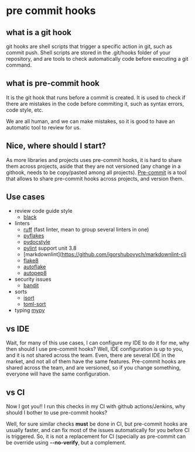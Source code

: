 # pre commit hooks

## what is a git hook

git hooks are shell scripts that trigger a specific action in git, such as
commit push. Shell scripts are stored in the .git/hooks folder of your
repository, and are tools to check automatically code before executing a git
command.

## what is pre-commit hook

It is the git hook that runs before a commit is created. It is used to check if
there are mistakes in the code before commiting it, such as syntax errors, code
style, etc.

We are all human, and we can make mistakes, so it is good to have an
automatic tool to review for us.

## Nice, where should I start?

As more libraries and projects uses pre-commit hooks, it is hard to share them
across projects, aside that they are not versioned (any change in a githook,
needs to be copy/pasted among all projects).
[Pre-commit](https://pre-commit.com/) is a tool that allows to share pre-commit
hooks across projects, and version them.

## Use cases

- review code guide style
  - [black](https://github.com/psf/black)
- linters
  - [ruff](https://github.com/astral-sh/ruff) (fast linter, mean to group
    several linters in one)
  - [pyflakes](https://github.com/PyCQA/pyflakes)
  - [pydocstyle](https://github.com/PyCQA/pycodestyle)
  - [pylint](https://github.com/pylint-dev/pylint) support unit 3.8
  - [markdownlint](https://github.com/igorshubovych/markdownlint-cli
  - [flake8](https://github.com/PyCQA/flake8)
  - [autoflake](https://github.com/PyCQA/autoflake)
  - [autopep8](https://github.com/pre-commit/mirrors-autopep8)
- security issues
  - [bandit](https://github.com/PyCQA/bandit)
- sorts
  - [isort](https://github.com/PyCQA/isort)
  - [toml-sort](https://github.com/pappasam/toml-sort)
- typing
    [mypy](https://github.com/pre-commit/mirrors-mypy)

## vs IDE

Wait, for many of this use cases, I can configure my IDE to do it for me, why
then should I use pre-commit hooks? Well, IDE configuration is up to you, and it
is not shared across the team. Even, there are several IDE in the market, and
not all of them have the same features. Pre-commit hooks are shared across the
team, and are versioned, so if you change something, everyone will have the same
configuration.

## vs CI

Now I got you!! I run this checks in my CI with github actions/Jenkins, why
should I bother to use pre-commit hooks?

Well, for sure similar checks **must** be done in CI, but pre-commit hooks are
usually faster, and can fix most of the issues automatically for you before CI
is triggered. So, it is not a replacement for CI (specially as pre-commit can be
override using **--no-verify**, but a complement.
